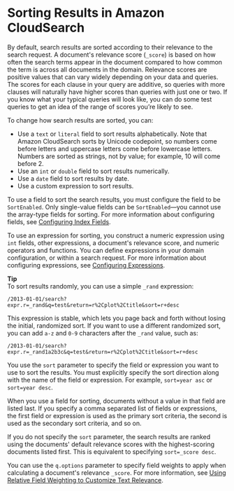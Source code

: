 # Sorting Results in Amazon CloudSearch<a name="sorting-results"></a>

By default, search results are sorted according to their relevance to the search request\. A document's relevance score \(`_score`\) is based on how often the search terms appear in the document compared to how common the term is across all documents in the domain\. Relevance scores are positive values that can vary widely depending on your data and queries\. The scores for each clause in your query are additive, so queries with more clauses will naturally have higher scores than queries with just one or two\. If you know what your typical queries will look like, you can do some test queries to get an idea of the range of scores you’re likely to see\. 

To change how search results are sorted, you can:
+ Use a `text` or `literal` field to sort results alphabetically\. Note that Amazon CloudSearch sorts by Unicode codepoint, so numbers come before letters and uppercase letters come before lowercase letters\. Numbers are sorted as strings, not by value; for example, 10 will come before 2\. 
+ Use an `int` or `double` field to sort results numerically\. 
+ Use a `date` field to sort results by date\. 
+ Use a custom expression to sort results\.

To use a field to sort the search results, you must configure the field to be `SortEnabled`\. Only single\-value fields can be `SortEnabled`—you cannot use the array\-type fields for sorting\. For more information about configuring fields, see [Configuring Index Fields](configuring-index-fields.md)\.

To use an expression for sorting, you construct a numeric expression using `int` fields, other expressions, a document's relevance score, and numeric operators and functions\. You can define expressions in your domain configuration, or within a search request\. For more information about configuring expressions, see [Configuring Expressions](configuring-expressions.md)\.

**Tip**  
To sort results randomly, you can use a simple `_rand` expression:  

```
/2013-01-01/search?expr.r=_rand&q=test&return=r%2Cplot%2Ctitle&sort=r+desc
```
This expression is stable, which lets you page back and forth without losing the initial, randomized sort\. If you want to use a different randomized sort, you can add `a-z` and `0-9` characters after the `_rand` value, such as:  

```
/2013-01-01/search?expr.r=_rand1a2b3c&q=test&return=r%2Cplot%2Ctitle&sort=r+desc
```

You use the `sort` parameter to specify the field or expression you want to use to sort the results\. You must explicitly specify the sort direction along with the name of the field or expression\. For example, `sort=year asc` or `sort=year desc`\.

When you use a field for sorting, documents without a value in that field are listed last\. If you specify a comma separated list of fields or expressions, the first field or expression is used as the primary sort criteria, the second is used as the secondary sort criteria, and so on\. 

 If you do not specify the `sort` parameter, the search results are ranked using the documents' default relevance scores with the highest\-scoring documents listed first\. This is equivalent to specifying `sort=_score desc`\. 

You can use the `q.options` parameter to specify field weights to apply when calculating a document's relevance `_score`\. For more information, see [Using Relative Field Weighting to Customize Text Relevance](weighting-fields.md)\.